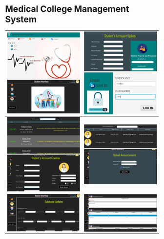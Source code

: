 # Medical College Management System



| ![Image 1](medimg/img1.png)  ![Image 2](medimg/img3.png) | ![Image7](medimg/img7.png) ![Image3](medimg/img2.png) |  
|----------------------------------------------------------|-------------------------------------------------------|
| ![Image 1](medimg/img4.png)  ![Image 2](medimg/img9.png) | ![Image7](medimg/img5.png) ![Image3](medimg/img8.png) |  
| ![Image 1](medimg/img10.png)  | ![Image3](medimg/img6.png) |  


